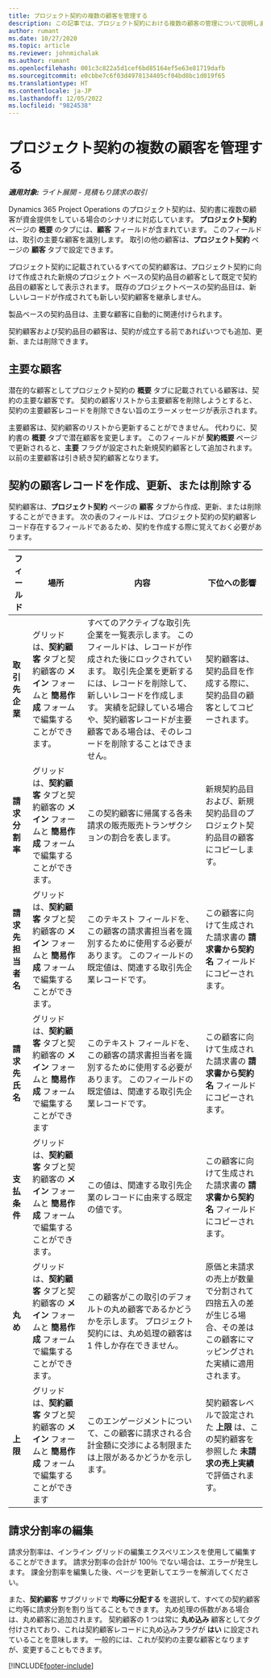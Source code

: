```yaml
---
title: プロジェクト契約の複数の顧客を管理する
description: この記事では、プロジェクト契約における複数の顧客の管理について説明します。
author: rumant
ms.date: 10/27/2020
ms.topic: article
ms.reviewer: johnmichalak
ms.author: rumant
ms.openlocfilehash: 001c3c822a5d1cef6bd85164ef5e63e81719dafb
ms.sourcegitcommit: e0cbbe7c6f03d4978134405cf04bd8bc1d019f65
ms.translationtype: HT
ms.contentlocale: ja-JP
ms.lasthandoff: 12/05/2022
ms.locfileid: "9824538"
---
```

# <a name="manage-multiple-customers-on-project-contracts"></a>プロジェクト契約の複数の顧客を管理する

_**適用対象:** ライト展開 - 見積もり請求の取引_

Dynamics 365 Project Operations のプロジェクト契約は、契約書に複数の顧客が資金提供をしている場合のシナリオに対応しています。 **プロジェクト契約** ページの **概要** のタブには、**顧客** フィールドが含まれています。 このフィールドは、取引の主要な顧客を識別します。 取引の他の顧客は、**プロジェクト契約** ページの **顧客** タブで設定できます。

プロジェクト契約に記載されているすべての契約顧客は、プロジェクト契約に向けて作成された新規のプロジェクト ベースの契約品目の顧客として既定で契約品目の顧客として表示されます。 既存のプロジェクトベースの契約品目は、新しいレコードが作成されても新しい契約顧客を継承しません。

製品ベースの契約品目は、主要な顧客に自動的に関連付けられます。

契約顧客および契約品目の顧客は、契約が成立する前であればいつでも追加、更新、または削除できます。

## <a name="primary-customer"></a>主要な顧客

潜在的な顧客としてプロジェクト契約の **概要** タブに記載されている顧客は、契約の主要な顧客です。 契約の顧客リストから主要顧客を削除しようとすると、契約の主要顧客レコードを削除できない旨のエラーメッセージが表示されます。

主要顧客は、契約顧客のリストから更新することができません。 代わりに、契約書の **概要** タブで潜在顧客を変更します。 このフィールドが **契約概要** ページで更新されると、**主要** フラグが設定された新規契約顧客として追加されます。 以前の主要顧客は引き続き契約顧客となります。

## <a name="create-update-or-delete-a-contract-customer-record"></a>契約の顧客レコードを作成、更新、または削除する

契約顧客は、**プロジェクト契約** ページの **顧客** タブから作成、更新、または削除することができます。 次の表のフィールドは、プロジェクト契約の契約顧客レコード存在するフィールドであるため、契約を作成する際に覚えておく必要があります。

| フィールド | 場所 | 内容 | 下位への影響 |
| --- | --- | --- | --- |
| **取引先企業** | グリッドは、**契約顧客** タブと契約顧客の **メイン** フォームと **簡易作成** フォームで編集することができます。 | すべてのアクティブな取引先企業を一覧表示します。 このフィールドは、レコードが作成された後にロックされています。 取引先企業を更新するには、レコードを削除して、新しいレコードを作成します。 実績を記録している場合や、契約顧客レコードが主要顧客である場合は、そのレコードを削除することはできません。 | 契約顧客は、契約品目を作成する際に、契約品目の顧客としてコピーされます。 |
| **請求分割率** | グリッドは、**契約顧客** タブと契約顧客の **メイン** フォームと **簡易作成** フォームで編集することができます。 | この契約顧客に帰属する各未請求の販売販売トランザクションの割合を表します。 | 新規契約品目および、新規契約品目のプロジェクト契約品目の顧客にコピーします。 |
| **請求先担当者名** | グリッドは、**契約顧客** タブと契約顧客の **メイン** フォームと **簡易作成** フォームで編集することができます。 | このテキスト フィールドを、この顧客の請求書担当者を識別するために使用する必要があります。 このフィールドの既定値は、関連する取引先企業レコードです。 | この顧客に向けて生成された請求書の **請求書から契約名** フィールドにコピーされます。 |
| **請求先氏名** | グリッドは、**契約顧客** タブと契約顧客の **メイン** フォームと **簡易作成** フォームで編集することができます | このテキスト フィールドを、この顧客の請求書担当者を識別するために使用する必要があります。 このフィールドの既定値は、関連する取引先企業レコードです。 | この顧客に向けて生成された請求書の **請求書から契約名** フィールドにコピーされます。 |
| **支払条件** | グリッドは、**契約顧客** タブと契約顧客の **メイン** フォームと **簡易作成** フォームで編集することができます。 | この値は、関連する取引先企業のレコードに由来する既定の値です。 | この顧客に向けて生成された請求書の **請求書から契約名** フィールドにコピーされます。 |
| **丸め** | グリッドは、**契約顧客** タブと契約顧客の **メイン** フォームと **簡易作成** フォームで編集することができます。 | この顧客がこの取引のデフォルトの丸め顧客であるかどうかを示します。 プロジェクト契約には、丸め処理の顧客は 1 件しか存在できません。 | 原価と未請求の売上が数量で分割されて四捨五入の差が生じる場合、その差はこの顧客にマッピングされた実績に適用されます。 |
| **上限** | グリッドは、**契約顧客** タブと契約顧客の **メイン** フォームと **簡易作成** フォームで編集することができます | このエンゲージメントについて、この顧客に請求される合計金額に交渉による制限または上限があるかどうかを示します。 | 契約顧客レベルで設定された **上限** は、この契約顧客を参照した **未請求の売上実績** で評価されます。 |

## <a name="edit-billing-split-percentages"></a>請求分割率の編集

請求分割率は、インライン グリッドの編集エクスペリエンスを使用して編集することができます。 請求分割率の合計が 100％ でない場合は、エラーが発生します。 課金分割率を編集した後、ページを更新してエラーを解消してください。

また、**契約顧客** サブグリッドで **均等に分配する** を選択して、すべての契約顧客に均等に請求分割を割り当てることもできます。 丸め処理の係数がある場合は、丸め顧客に追加されます。 契約顧客の 1 つは常に **丸め込み** 顧客としてタグ付けされており、これは契約顧客レコードに丸め込みフラグが **はい** に設定されていることを意味します。 一般的には、これが契約の主要な顧客となりますが、変更することもできます。


[!INCLUDE[footer-include](../../includes/footer-banner.md)]
